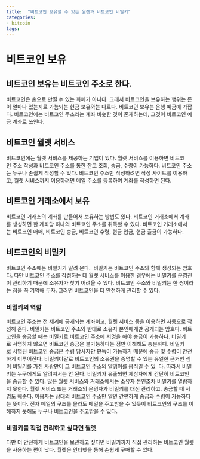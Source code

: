 ```yaml
---
title:  "비트코인 보유할 수 있는 월렛과 비트코인 비밀키"
categories: 
- bitcoin
tags:
---
```

# 비트코인 보유 
## 비트코인 보유는 비트코인 주소로 한다.
비트코인은 손으로 만질 수 있는 화폐가 아니다. 그래서 비트코인을 보유하는 행위는 돈이 얼마나 있는지로 가늠되는 현금 보유와는 다르다. 비트코인 보유는 은행 예금에 가깝다. 비트코인에는 비트코인 주소라는 계좌 비슷한 것이 존재하는데, 그것이 비트코인 예금 계좌로 쓰인다. 
 
## 비트코인 월렛 서비스 
비트코인에는 월렛 서비스를 제공하는 기업이 있다. 월렛 서비스를 이용하면 비트코인 주소 작성과 비트코인 주소를 통한 잔고 조회, 송금, 수령이 가능하다. 비트코인 주소는 누구나 손쉽게 작성할 수 있다. 비트코인 주소만 작성하려면 작성 사이트를 이용하고, 월렛 서비스까지 이용하려면 메일 주소를 등록하여 계좌를 작성하면 된다. 
 
## 비트코인 거래소에서 보유 
비트코인 거래소의 계좌를 만들어서 보유하는 방법도 있다. 비트코인 거래소에서 계좌를 생성하면 한 계좌당 하나의 비트코인 주소를 취득할 수 있다. 비트코인 거래소에서는 비트코인 매매, 비트코인 송금, 비트코인 수령, 현금 입금, 현금 출금이 가능하다. 
 
## 비트코인의 비밀키 
비트코인 주소에는 비밀키가 딸려 온다. 
비밀키는 비트코인 주소와 함께 생성되는 암호다. 다만 비트코인 주소를 작성하는 데 월렛 서비스를 이용한 경우에는 비밀키를 운영진이 관리하기 때문에 소유자가 찾기 어려울 수 있다. 비트코인 주소와 비밀키는 한 쌍이라는 점을 꼭 기억해 두자. 그러면 비트코인을 더 안전하게 관리할 수 있다. 
 
### 비밀키의 역할 
비트코인 주소는 전 세계에 공개되는 계좌이고, 월렛 서비스 등을 이용하면 자동으로 작성해 준다. 비밀키는 비트코인 주소와 반대로 소유자 본인에게만 공개되는 암호다. 비트코인을 송금할 때는 비밀키로 비트코인 주소에 서명을 해야 송금이 가능하다. 비밀키로 서명하지 않으면 비트코인 송금은 불가능하다는 점만 이해해도 충분하다. 비밀키로 서명된 비트코인 송금은 수령 당사자만 판독이 가능하기 때문에 송금 및 수령이 안전하게 이루어진다. 비밀키야말로 비트코인의 소유권을 증명할 수 있는 유일한 근거인 셈이 비밀키를 가진 사람만이 그 비트코인 주소의 알맹이를 움직일 수 있 
다. 따라서 비밀키는 누구에게도 알려져서는 안 된다. 비밀키가 유출되면 제삼자에게 간단히 비트코인을 송금할 수 있다. 많은 월렛 서비스와 거래소에서는 소유자 본인조차 비밀키를 열람하지 못한다. 월렛 서비스 또는 거래소의 운영자가 비밀키를 대신 관리하고, 송금할 때 서명도 해준다. 이용자는 상대의 비트코인 주소만 알면 간편하게 송금과 수령이 가능하다는 뜻이다. 전자 메일의 구조를 몰라도 메일을 주고받을 수 있듯이 비트코인의 구조를 이해하지 못해도 누구나 비트코인을 주고받을 수 있다. 
 
### 비밀키를 직접 관리하고 싶다면 월렛 
다만 더 안전하게 비트코인을 보관하고 싶다면 비밀키까지 직접 관리하는 비트코인 월렛을 사용하는 편이 낫다. 월렛은 인터넷을 통해 손쉽게 구매할 수 있다.



